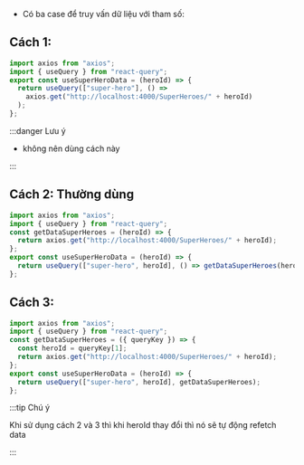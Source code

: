 - Có ba case để truy vấn dữ liệu với tham số:

## Cách 1:

```js title="SuperHeroHook.js"
import axios from "axios";
import { useQuery } from "react-query";
export const useSuperHeroData = (heroId) => {
  return useQuery(["super-hero"], () =>
    axios.get("http://localhost:4000/SuperHeroes/" + heroId)
  );
};
```

:::danger Lưu ý

- không nên dùng cách này

:::

## Cách 2: Thường dùng

```js title="SuperHeroHook.js"
import axios from "axios";
import { useQuery } from "react-query";
const getDataSuperHeroes = (heroId) => {
  return axios.get("http://localhost:4000/SuperHeroes/" + heroId);
};
export const useSuperHeroData = (heroId) => {
  return useQuery(["super-hero", heroId], () => getDataSuperHeroes(heroId));
};
```

## Cách 3:

```js title="SuperHeroHook.js"
import axios from "axios";
import { useQuery } from "react-query";
const getDataSuperHeroes = ({ queryKey }) => {
  const heroId = queryKey[1];
  return axios.get("http://localhost:4000/SuperHeroes/" + heroId);
};
export const useSuperHeroData = (heroId) => {
  return useQuery(["super-hero", heroId], getDataSuperHeroes);
};
```

:::tip Chú ý

Khi sử dụng cách 2 và 3 thì khi heroId thay đổi thì nó sẽ tự động refetch data

:::
